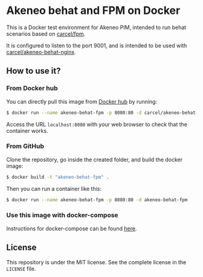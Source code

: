 # Akeneo behat and FPM on Docker

This is a Docker test environment for Akeneo PIM, intended to run behat scenarios based on [carcel/fpm](https://hub.docker.com/r/carcel/fpm).

It is configured to listen to the port 9001, and is intended to be used with [carcel/akeneo-behat-nginx](https://hub.docker.com/r/carcel/akeneo-behat-nginx).

## How to use it?

### From Docker hub

You can directly pull this image from [Docker hub](https://hub.docker.com/r/carcel/akeneo-behat-fpm/) by running:

```bash
$ docker run --name akeneo-behat-fpm -p 8080:80 -d carcel/akeneo-behat-fpm:php-5.6
```

Access the URL `localhost:8080` with your web browser to check that the container works.

### From GitHub

Clone the repository, go inside the created folder, and build the docker image:

```bash
$ docker build -t "akeneo-behat-fpm" .
```

Then you can run a container like this:

```bash
$ docker run --name akeneo-behat-fpm -p 8080:80 -d akeneo-behat-fpm
```

### Use this image with docker-compose

Instructions for docker-compose can be found [here](https://github.com/damien-carcel/Dockerfiles/blob/php-5.6/COMPOSE.md).

## License

This repository is under the MIT license. See the complete license in the `LICENSE` file.
